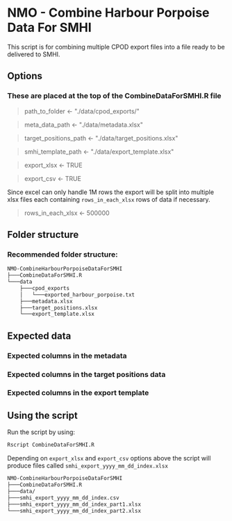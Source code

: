 # NMO - Combine Harbour Porpoise Data For SMHI
This script is for combining multiple CPOD export files into a file ready to be delivered to SMHI.

## Options
### These are placed at the top of the CombineDataForSMHI.R file
> path_to_folder <- "./data/cpod_exports/"

> meta_data_path <- "./data/metadata.xlsx"

> target_positions_path <- "./data/target_positions.xlsx"

> smhi_template_path <- "./data/export_template.xlsx"

> export_xlsx <- TRUE

> export_csv <- TRUE

Since excel can only handle 1M rows the export will be split into multiple xlsx files each containing `rows_in_each_xlsx` rows of data if necessary.
> rows_in_each_xlsx <- 500000

## Folder structure
### Recommended folder structure: 
```bash
NMO-CombineHarbourPorpoiseDataForSMHI
├───CombineDataForSMHI.R
└───data
    ├───cpod_exports
    │   └───exported_harbour_porpoise.txt
    ├───metadata.xlsx
    ├───target_positions.xlsx
    └───export_template.xlsx
```

## Expected data
### Expected columns in the metadata
### Expected columns in the target positions data
### Expected columns in the export template

## Using the script
Run the script by using:
```bash
Rscript CombineDataForSMHI.R
```
Depending on `export_xlsx` and `export_csv` options above the script will produce files called `smhi_export_yyyy_mm_dd_index.xlsx`
```bash
NMO-CombineHarbourPorpoiseDataForSMHI
├───CombineDataForSMHI.R
├───data/
├───smhi_export_yyyy_mm_dd_index.csv
├───smhi_export_yyyy_mm_dd_index_part1.xlsx
└───smhi_export_yyyy_mm_dd_index_part2.xlsx
```